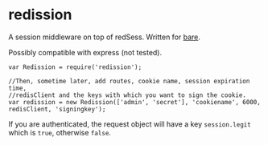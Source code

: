 redission
=========

A session middleware on top of redSess. Written for
[bare](https://github.com/accosine/bare "Not a framework™").

Possibly compatible with express (not tested).

    var Redission = require('redission');

    //Then, sometime later, add routes, cookie name, session expiration time, 
    //redisClient and the keys with which you want to sign the cookie.
    var redission = new Redission(['admin', 'secret'], 'cookiename', 6000, redisClient, 'signingkey');

If you are authenticated, the request object will have a key `session.legit` which is `true`, otherwise `false`.
